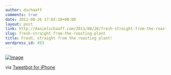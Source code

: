 ```yaml
---
author: dschaaff
comments: true
date: 2011-08-26 17:03:18+00:00
layout: post
link: http://danielschaaff.com/2011/08/26/fresh-straight-from-the-roasting-plant/
slug: fresh-straight-from-the-roasting-plant
title: Fresh, straight from the roasting plant!
wordpress_id: 453
---
```


[![Image](http://posterous.com/getfile/files.posterous.com/danielschaaff/ejakhoyFAjunuAlvlpfpatclzsdrslndDBFfgAJECoDzjbdleGChBwBCnshv/image.jpg.scaled500.jpg)](http://posterous.com/getfile/files.posterous.com/danielschaaff/ejakhoyFAjunuAlvlpfpatclzsdrslndDBFfgAJECoDzjbdleGChBwBCnshv/image.jpg.scaled1000.jpg)

  

via [Tweetbot for iPhone](http://tapbots.com/tweetbot)
